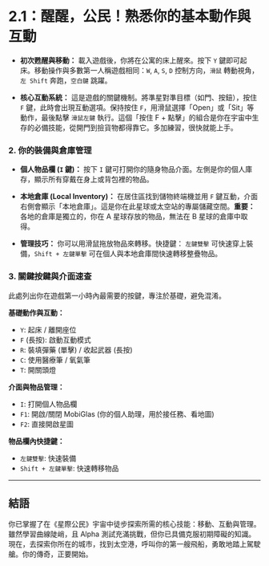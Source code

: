 # 2.1：醒醒，公民！熟悉你的基本動作與互動

- **初次甦醒與移動：**
  載入遊戲後，你將在公寓的床上醒來。按下 `Y` 鍵即可起床。移動操作與多數第一人稱遊戲相同：`W`, `A`, `S`, `D` 控制方向，`滑鼠` 轉動視角，`左 Shift` 奔跑，`空白鍵` 跳躍。

- **核心互動系統：**
  這是遊戲的關鍵機制。將準星對準目標（如門、按鈕），按住 `F` 鍵，此時會出現互動選項。保持按住 `F`，用滑鼠選擇「Open」或「Sit」等動作，最後點擊 `滑鼠左鍵` 執行。這個「按住 F + 點擊」的組合是你在宇宙中生存的必備技能，從開門到撿貨物都得靠它。多加練習，很快就能上手。

### 2. 你的裝備與倉庫管理

- **個人物品欄 (`I` 鍵)：**
  按下 `I` 鍵可打開你的隨身物品介面。左側是你的個人庫存，顯示所有穿戴在身上或背包裡的物品。

- **本地倉庫 (Local Inventory)：**
  在居住區找到儲物終端機並用 `F` 鍵互動，介面右側會顯示「本地倉庫」。這是你在此星球或太空站的專屬儲藏空間。**重要：** 各地的倉庫是獨立的，你在 A 星球存放的物品，無法在 B 星球的倉庫中取得。

- **管理技巧：**
  你可以用滑鼠拖放物品來轉移。快捷鍵： `左鍵雙擊` 可快速穿上裝備，`Shift + 左鍵單擊` 可在個人與本地倉庫間快速轉移整疊物品。

### 3. 關鍵按鍵與介面速查

此處列出你在遊戲第一小時內最需要的按鍵，專注於基礎，避免混淆。

**基礎動作與互動：**

- `Y`: 起床 / 離開座位
- `F` (長按): 啟動互動模式
- `R`: 裝填彈藥 (單擊) / 收起武器 (長按)
- `C`: 使用醫療筆 / 氧氣筆
- `T`: 開關頭燈

**介面與物品管理：**

- `I`: 打開個人物品欄
- `F1`: 開啟/關閉 MobiGlas (你的個人助理，用於接任務、看地圖)
- `F2`: 直接開啟星圖

**物品欄內快捷鍵：**

- `左鍵雙擊`: 快速裝備
- `Shift + 左鍵單擊`: 快速轉移物品

---

## 結語

你已掌握了在《星際公民》宇宙中徒步探索所需的核心技能：移動、互動與管理。雖然學習曲線陡峭，且 Alpha 測試充滿挑戰，但你已具備克服初期障礙的知識。現在，去探索你所在的城市，找到太空港，呼叫你的第一艘飛船，勇敢地踏上駕駛艙。你的傳奇，正要開始。
